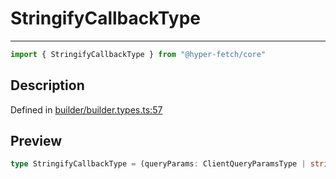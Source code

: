 

# StringifyCallbackType

<div class="api-docs__separator" data-reactroot="">

---

</div><div class="api-docs__import" data-reactroot="">

```ts
import { StringifyCallbackType } from "@hyper-fetch/core"
```

</div><div class="api-docs__section">

## Description

</div><div class="api-docs__description"><span class="api-docs__do-not-parse">



</span></div><p class="api-docs__definition">

Defined in [builder/builder.types.ts:57](https://github.com/BetterTyped/hyper-fetch/blob/9cf1f580/packages/core/src/builder/builder.types.ts#L57)

</p><div class="api-docs__section">

## Preview

</div><div class="api-docs__preview type single">

```ts
type StringifyCallbackType = (queryParams: ClientQueryParamsType | string | NegativeTypes) => string;
```

</div>